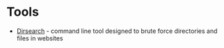 # Tools

- [Dirsearch](https://github.com/maurosoria/dirsearch) - command line tool designed to brute force directories and files in websites

